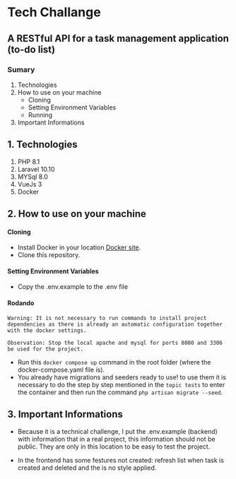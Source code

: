 # Tech Challange

## A RESTful API for a task management application (to-do list)

### Sumary

1. Technologies
2. How to use on your machine
    - Cloning
    - Setting Environment Variables
    - Running
3. Important Informations


## **1. Technologies**
1. PHP 8.1
2. Laravel 10.10
4. MYSql 8.0
5. VueJs 3
6. Docker

## **2. How to use on your machine**

#### Cloning
- Install Docker in your location [Docker site](https://docs.docker.com/desktop/).
- Clone this repository.

#### Setting Environment Variables
-  Copy the .env.example to the .env file
#### Rodando

```
Warning: It is not necessary to run commands to install project dependencies as there is already an automatic configuration together with the docker settings.
```

```
Observation: Stop the local apache and mysql for ports 8080 and 3306 be used for the project.
```

- Run this `docker compose up` command in the root folder (where the docker-compose.yaml file is).
- You already have migrations and seeders ready to use! to use them it is necessary to do the step by step mentioned in the `topic tests` to enter the container and then run the command `php artisan migrate --seed`.

## **3. Important Informations**

- Because it is a technical challenge, I put the .env.example (backend) with information that in a real project, this information should not be public. They are only in this location to be easy to test the project.

- In the frontend has some festures not created: refresh list when task is created and deleted and the is no style applied.